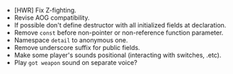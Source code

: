 - [HWR] Fix Z-fighting.
- Revise AOG compatibility.
- If possible don't define destructor with all initialized fields at declaration.
- Remove `const` before non-pointer or non-reference function parameter.
- Namespace `detail` to anonymous one.
- Remove underscore suffix for public fields.
- Make some player's sounds positional (interacting with switches, .etc).
- Play `got weapon` sound on separate voice?
